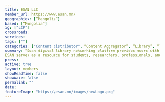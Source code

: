 ```yaml
---
title: ESAN LLC
member_url: https://www.esan.mn/
geographies: [“Mangolia”]
based: [“Mongolia”]
ig: ["LCP"]
crossroads: 
services: 
tags: [""]
categories: ["Content distributor", “Content Aggregator”, “Library”, “Technology Provider”] 
summary: “Esan digital library networking platform provides users with access to a vast collection of digital resources. It serves as an accessible library, offering a wide range of contents such as e-books,academic journals, research papers, magazines, newspapers, multimedia files, and more.
ESAN serves as a resource for students, researchers, professionals, and the general public,facilitating the dissemination of knowledge and information. It plays a crucial role in promoting lifelong learning and supporting academic pursuits across various disciplines in Mongolia.”
press:
active: true
layout: members
showReadTime: false
showDate: false
permalink: ""
date: 
featureImage: "https://esan.mn/images/newLogo.png"
---
```






